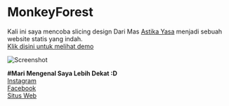 # MonkeyForest
Kali ini saya mencoba slicing design Dari Mas 
<a target="_blank" href="https://www.facebook.com/astikadevil/">Astika Yasa</a> 
menjadi sebuah website statis yang indah.
<br>
<a target="_blank" href="https://wafarifki.github.io/MonkeyForest">Klik disini untuk melihat demo</a>
<br>

![Screenshot](https://github.com/wafarifki/MonkeyForest/blob/main/assets/image/Screenshoot.PNG)


<b>#Mari Mengenal Saya Lebih Dekat :D </b>
<br><a href="https://instagram.com/wafarifki_" target="_blank">Instagram</a>
<br><a href="https://facebook.com/bekasiHACKERlive" target="_blank">Facebook</a>
<br><a href="https://wafarifki.tk" target="_blank">Situs Web</a>
